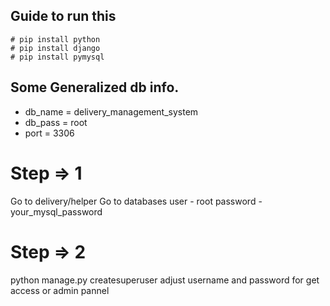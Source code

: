 ## Guide to run this
    # pip install python
    # pip install django
    # pip install pymysql

## Some Generalized db info.
- db_name = delivery_management_system
- db_pass = root
- port = 3306

# Step => 1
Go to delivery/helper
Go to databases 
     user - root
     password - your_mysql_password

# Step => 2
python manage.py createsuperuser
    adjust username and password for get access or admin pannel
